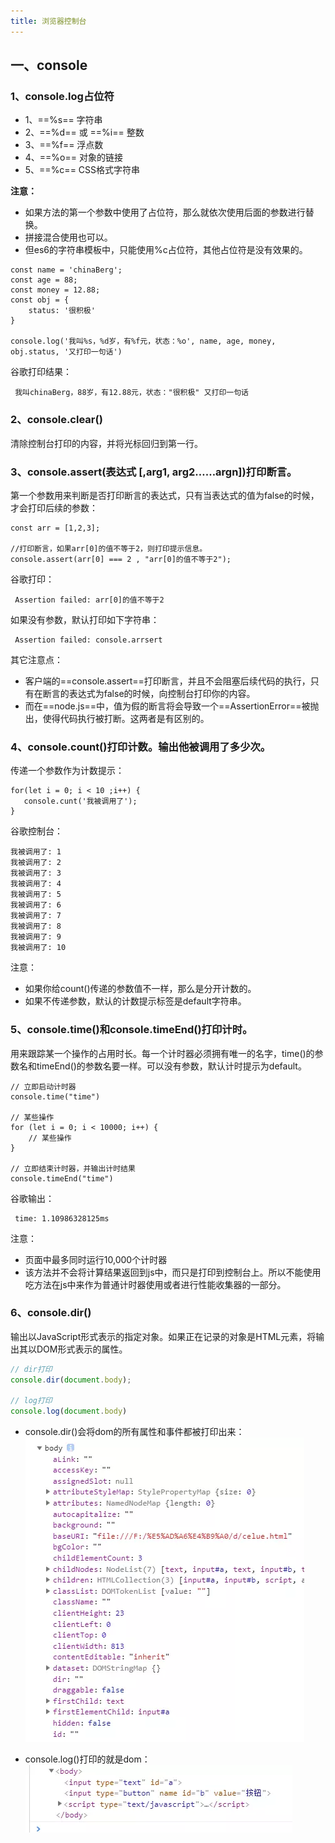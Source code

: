 ```yaml
---
title: 浏览器控制台 
---
```


## 一、console

### 1、console.log占位符
* 1、==%s== 字符串
* 2、==%d== 或 ==%i== 整数
* 3、==%f== 浮点数
* 4、==%o== 对象的链接
* 5、==%c== CSS格式字符串

**注意：**
* 如果方法的第一个参数中使用了占位符，那么就依次使用后面的参数进行替换。
* 拼接混合使用也可以。
* 但es6的字符串模板中，只能使用%c占位符，其他占位符是没有效果的。


```js?linenums
const name = 'chinaBerg';
const age = 88;
const money = 12.88;
const obj = {
    status: '很积极'
}

console.log('我叫%s，%d岁，有%f元，状态：%o', name, age, money, obj.status, '又打印一句话')
```

谷歌打印结果：

     我叫chinaBerg，88岁，有12.88元，状态："很积极" 又打印一句话

### 2、console.clear()

清除控制台打印的内容，并将光标回归到第一行。

### 3、console.assert(表达式 [,arg1, arg2……argn])打印断言。

第一个参数用来判断是否打印断言的表达式，只有当表达式的值为false的时候，才会打印后续的参数：

```js?linenums
const arr = [1,2,3];

//打印断言，如果arr[0]的值不等于2，则打印提示信息。
console.assert(arr[0] === 2 , "arr[0]的值不等于2");
```
谷歌打印：

     Assertion failed: arr[0]的值不等于2
	 
如果没有参数，默认打印如下字符串：

     Assertion failed: console.arrsert
	
其它注意点：
   * 客户端的==console.assert==打印断言，并且不会阻塞后续代码的执行，只有在断言的表达式为false的时候，向控制台打印你的内容。
   * 而在==node.js==中，值为假的断言将会导致一个==AssertionError==被抛出，使得代码执行被打断。这两者是有区别的。

### 4、console.count()打印计数。输出他被调用了多少次。

传递一个参数作为计数提示：

```js?linenums
for(let i = 0; i < 10 ;i++) {
   console.cunt('我被调用了');
}
```

谷歌控制台：

	我被调用了: 1
	我被调用了: 2
	我被调用了: 3
	我被调用了: 4
	我被调用了: 5
	我被调用了: 6
	我被调用了: 7
	我被调用了: 8
	我被调用了: 9
	我被调用了: 10
	
注意：
 * 如果你给count()传递的参数值不一样，那么是分开计数的。
 * 如果不传递参数，默认的计数提示标签是default字符串。

### 5、console.time()和console.timeEnd()打印计时。

用来跟踪某一个操作的占用时长。每一个计时器必须拥有唯一的名字，time()的参数名和timeEnd()的参数名要一样。可以没有参数，默认计时提示为default。

```js?linenums
// 立即启动计时器
console.time("time")

// 某些操作
for (let i = 0; i < 10000; i++) {
    // 某些操作				
}

// 立即结束计时器，并输出计时结果
console.timeEnd("time")
```

谷歌输出：
   
     time: 1.10986328125ms
	 

注意：

* 页面中最多同时运行10,000个计时器
* 该方法并不会将计算结果返回到js中，而只是打印到控制台上。所以不能使用吃方法在js中来作为普通计时器使用或者进行性能收集器的一部分。


### 6、console.dir()
 
 输出以JavaScript形式表示的指定对象。如果正在记录的对象是HTML元素，将输出其以DOM形式表示的属性。
 
 ```js
 // dir打印
console.dir(document.body);

// log打印
console.log(document.body)
 ```
 * console.dir()会将dom的所有属性和事件都被打印出来：
 ![](./images/1538029653802.png)
 
 * console.log()打印的就是dom：
![](./images/1538029687556.png)